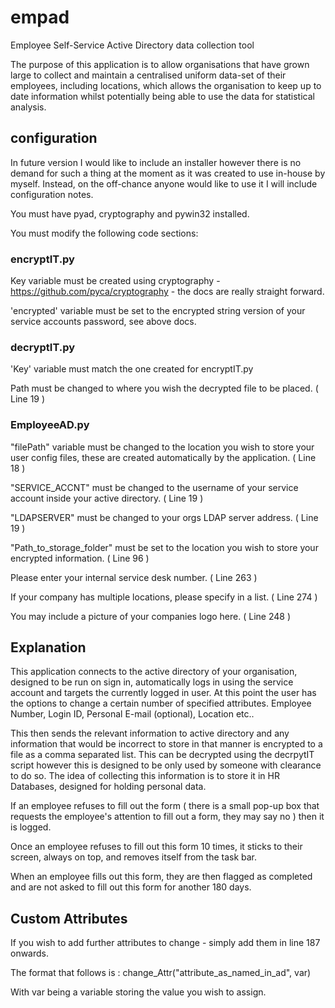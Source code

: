 # empad
Employee Self-Service Active Directory data collection tool

The purpose of this application is to allow organisations that have grown large to collect and maintain a centralised uniform data-set of their employees, including locations, which allows the organisation to keep up to date information whilst potentially being able to use the data for statistical analysis.


## configuration
In future version I would like to include an installer however there is no demand for such a thing at the moment as it was created to use in-house by myself. Instead, on the off-chance anyone would like to use it I will include configuration notes.

You must have pyad, cryptography and pywin32 installed.

You must modify the following code sections:

### encryptIT.py
Key variable must be created using cryptography - https://github.com/pyca/cryptography - the docs are really straight forward.

'encrypted' variable must be set to the encrypted string version of your service accounts password, see above docs.
### decryptIT.py
  'Key' variable must match the one created for encryptIT.py
  
  Path must be changed to where you wish the decrypted file to be placed. ( Line 19 )

### EmployeeAD.py  
  "filePath" variable must be changed to the location you wish to store your user config files, these are created automatically by the application. ( Line 18 )
  
  "SERVICE_ACCNT" must be changed to the username of your service account inside your active directory. ( Line 19 )
  
  "LDAPSERVER" must be changed to your orgs LDAP server address. ( Line 19 )
  
  "Path_to_storage_folder" must be set to the location you wish to store your encrypted information. ( Line 96 )
  
  Please enter your internal service desk number. ( Line 263 )
  
  If your company has multiple locations, please specify in a list. ( Line 274 )
  
  You may include a picture of your companies logo here. ( Line 248 )
  
 ## Explanation
 This application connects to the active directory of your organisation, designed to be run on sign in, automatically logs in using the service account and targets the currently logged in user. At this point the user has the options to change a certain number of specified attributes. Employee Number, Login ID, Personal E-mail (optional), Location etc..
 
 This then sends the relevant information to active directory and any information that would be incorrect to store in that manner is encrypted to a file as a comma separated list. This can be decrypted using the decrpytIT script however this is designed to be only used by someone with clearance to do so. The idea of collecting this information is to store it in HR Databases, designed for holding personal data.
 
 If an employee refuses to fill out the form ( there is a small pop-up box that requests the employee's attention to fill out a form, they may say no ) then it is logged.
 
 Once an employee refuses to fill out this form 10 times, it sticks to their screen, always on top, and removes itself from the task bar. 
 
 When an employee fills out this form, they are then flagged as completed and are not asked to fill out this form for another 180 days.
 
 ## Custom Attributes
 If you wish to add further attributes to change - simply add them in line 187 onwards.
 
 The format that follows is : change_Attr("attribute_as_named_in_ad", var)
 
 With var being a variable storing the value you wish to assign.
 
